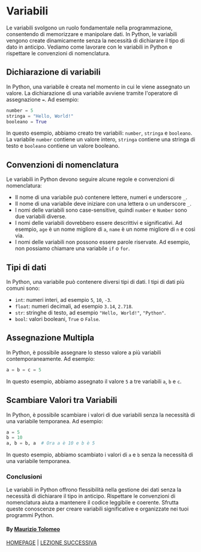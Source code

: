 # Variabili

Le variabili svolgono un ruolo fondamentale nella programmazione, consentendo di memorizzare e manipolare dati. In Python, le variabili vengono create dinamicamente senza la necessità di dichiarare il tipo di dato in anticipo. Vediamo come lavorare con le variabili in Python e rispettare le convenzioni di nomenclatura.

## Dichiarazione di variabili

In Python, una variabile è creata nel momento in cui le viene assegnato un valore. La dichiarazione di una variabile avviene tramite l'operatore di assegnazione `=`. Ad esempio:

```python
number = 5
stringa = "Hello, World!"
booleano = True
```

In questo esempio, abbiamo creato tre variabili: `number`, `stringa` e `booleano`. La variabile `number` contiene un valore intero, `stringa` contiene una stringa di testo e `booleano` contiene un valore booleano.

## Convenzioni di nomenclatura

Le variabili in Python devono seguire alcune regole e convenzioni di nomenclatura:

- Il nome di una variabile può contenere lettere, numeri e underscore `_`.
- Il nome di una variabile deve iniziare con una lettera o un underscore `_`.
- I nomi delle variabili sono case-sensitive, quindi `number` e `Number` sono due variabili diverse.
- I nomi delle variabili dovrebbero essere descrittivi e significativi. Ad esempio, `age` è un nome migliore di `a`, `name` è un nome migliore di `n` e così via.
- I nomi delle variabili non possono essere parole riservate. Ad esempio, non possiamo chiamare una variabile `if` o `for`.

## Tipi di dati

In Python, una variabile può contenere diversi tipi di dati. I tipi di dati più comuni sono:

- `int`: numeri interi, ad esempio `5`, `10`, `-3`.
- `float`: numeri decimali, ad esempio `3.14`, `2.718`.
- `str`: stringhe di testo, ad esempio `"Hello, World!"`, `"Python"`.
- `bool`: valori booleani, `True` o `False`.

## Assegnazione Multipla

In Python, è possibile assegnare lo stesso valore a più variabili contemporaneamente. Ad esempio:

```python
a = b = c = 5
```

In questo esempio, abbiamo assegnato il valore `5` a tre variabili `a`, `b` e `c`.

## Scambiare Valori tra Variabili

In Python, è possibile scambiare i valori di due variabili senza la necessità di una variabile temporanea. Ad esempio:

```python
a = 5
b = 10
a, b = b, a  # Ora a è 10 e b è 5
```

In questo esempio, abbiamo scambiato i valori di `a` e `b` senza la necessità di una variabile temporanea.

### Conclusioni

Le variabili in Python offrono flessibilità nella gestione dei dati senza la necessità di dichiarare il tipo in anticipo. Rispettare le convenzioni di nomenclatura aiuta a mantenere il codice leggibile e coerente. Sfrutta queste conoscenze per creare variabili significative e organizzate nei tuoi programmi Python.

#### By [Maurizio Tolomeo](https://github.com/moris88)

[HOMEPAGE](https://moris88.github.io/formazione-python/) | [LEZIONE SUCCESSIVA](https://moris88.github.io/formazione-python/lezioni/lezione4)
